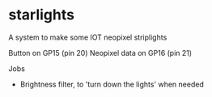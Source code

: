 # starlights
A system to make some IOT neopixel striplights

Button on GP15 (pin 20)
Neopixel data on GP16 (pin 21)


Jobs
- Brightness filter, to 'turn down the lights' when needed